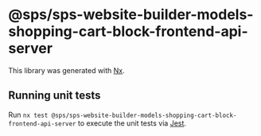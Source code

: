 # @sps/sps-website-builder-models-shopping-cart-block-frontend-api-server

This library was generated with [Nx](https://nx.dev).

## Running unit tests

Run `nx test @sps/sps-website-builder-models-shopping-cart-block-frontend-api-server` to execute the unit tests via [Jest](https://jestjs.io).
